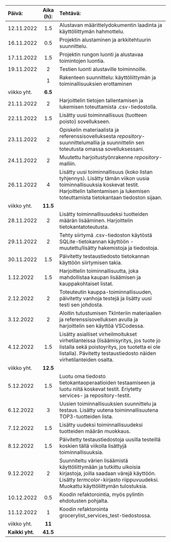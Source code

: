 | Päivä:        |  Aika (h):   | Tehtävä:         |
| :---          |    :----:   | :---             |
|  12.11.2022   |    1.5      | Alustavan määrittelydokumentin laadinta ja käyttöliittymän hahmottelu. |
|  16.11.2022   |    0.5      | Projektin alustaminen ja arkkitehtuurin suunnittelu.           |
|  17.11.2022   |    1.5      | Projektin rungon luonti ja alustavaa toimintojen luontia.   |
|  19.11.2022   |    2        | Testien luonti alustaville toiminnoille.    |
|               |    1         | Rakenteen suunnittelu: käyttöliittymän ja toiminallisuuksien erottaminen    |
|   viikko yht.      |    **6.5**     |            |      
|  21.11.2022   |    2        | Harjoittelin tietojen tallentamisen ja lukemisen toteuttamista .csv-tiedostolla.    |
|  22.11.2022   |    1.5      |Lisätty uusi toiminnallisuus (tuotteen poisto) sovellukseen.    |
|  23.11.2022   |    2        | Opiskelin materiaalista ja referenssisovelluksesta *repository*-suunnittelumallia ja suunnittelin sen toteutusta omassa sovelluksessani.  |
|  24.11.2022   |    2        | Muutettu harjoitustyönrakenne *repository*-malliin.  |
|  26.11.2022   |    4        | Lisätty  uusi toiminnallisuus (koko listan tyhjennys). Lisätty tämän viikon uusia toiminnallisuuksia koskevat testit. Harjoittelin tallentamisen ja lukemisen toteuttamista tietokantaan tiedoston sijaan.  |
| viikko yht.      |       **11.5**      |    |
|  28.11.2022   |    2        | Lisätty toiminnallisuudeksi tuotteiden määrän lisääminen. Harjoittelin tietokantatoteutusta.    |
|  29.11.2022   |    2        | Tehty siirtymä .csv-tiedoston käytöstä SQLite-tietokannan käyttöön - muutettu/lisätty hakemistoja ja tiedostoja.    |
|  30.11.2022   |    1.5        | Päivitetty testaustiedosto tietokannan käyttöön siirtymisen takia.    |
|  1.12.2022   |    1.5        | Harjoittelin toiminnallisuutta, joka mahdollistaa kaupan lisäämisen ja kauppakohtaiset listat.   |
|  2.12.2022   |    2        | Toteuteutin kauppa-toiminnallisuuden, päivitetty vanhoja testejä ja lisätty uusi testi sen johdosta.    |
|  3.12.2022   |    2        | Aloitin tutustumisen TkInteriin materiaalien ja referenssisovelluksen avulla ja harjoittelin sen käyttöä VSCodessa.    |
| 4.12.2022   |    1.5       | Lisätty asialliset virheilmoitukset virhetilanteissa (lisäämisyritys, jos tuote jo listalla sekä poistoyritys, jos tuotetta ei ole listalla). Pävitetty testaustiedosto näiden virhetilanteiden osalta.    |
|   viikko yht.  |    **12.5**     | 
|  5.12.2022   |    1.5        | Luotu oma tiedosto tietokantaoperaatioiden testaamiseen ja luotu niitä koskevat testit. Eriytetty services- ja repository-testit.    |
|  6.12.2022   |    3        | Uusien toiminnallisuuksien suunnittelu ja testaus. Lisätty uutena toiminnallisuutena TOP3-tuotteiden lista.|
|  7.12.2022   |    1.5        | Lisätty uudeksi toiminnallisuudeksi tuotteiden määrän muokkaus. |
|  8.12.2022   |    1.5       | Päivitetty testaustiedostoja uusilla testeillä koskien tällä viikolla lisättyjä toiminnallisuuksia. |
|  9.12.2022   |    2       | Suunniteltu värien lisäämistä käyttöliittymään ja tutkittu ulkoisia kirjastoja, joilla saadaan värejä käyttöön. Lisätty *termcolor*-kirjasto riippuvuudeksi. Muokattu käyttöliittymän tulostuksia.|
|  10.12.2022   |    0.5        | Koodin refaktorointia, myös pylintin ehdotusten pohjalta.|
|  11.12.2022   |    1        | Koodin refaktorointa grocerylist_services_test-tiedostossa. |
|   viikko yht.  |    **11**     | 
| **Kaikki yht.**      |   **41.5**   |
